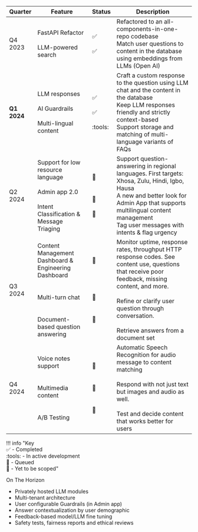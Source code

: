 | Quarter     | Feature                                                                                                                           | Status                                                             | Description                                                                                                                                                                                                                                                    |
| ----------- | --------------------------------------------------------------------------------------------------------------------------------- | ------------------------------------------------------------------ | -------------------------------------------------------------------------------------------------------------------------------------------------------------------------------------------------------------------------------------------------------------- |
| Q4 2023     | FastAPI Refactor <br><br> LLM-powered search                                                                                      | :white_check_mark: <br><br> :white_check_mark:                     | Refactored to an all-components-in-one-repo codebase <br> Match user questions to content in the database using embeddings from LLMs (Open AI)                                                                                                                 |
| **Q1 2024** | LLM responses <br> <br> AI Guardrails <br> <br> Multi-lingual content                                                             | :white_check_mark: <br><br> :white_check_mark: <br><br> :tools:    | Craft a custom response to the question using LLM chat and the content in the database <br> Keep LLM responses friendly and strictly context-based <br> Support storage and matching of multi-language variants of FAQs                                        |
| Q2 2024     | Support for low resource language <br><br> Admin app 2.0 <br><br> Intent Classification & Message Triaging                        | :construction: <br><br><br> :construction: <br><br> :construction: | Support question-answering in regional languages. First targets: Xhosa, Zulu, Hindi, Igbo, Hausa <br> A new and better look for Admin App that supports multilingual content management <br> Tag user messages with intents & flag urgency                     |
| Q3 2024     | Content Management Dashboard & Engineering Dashboard <br><br><br> Multi-turn chat <br> <br><br> Document-based question answering | :pencil: <br><br><br><br><br>:pencil: <br><br><br>:pencil:         | Monitor uptime, response rates, throughput HTTP response codes. See content use, questions that receive poor feedback, missing content, and more. <br><br> Refine or clarify user question through conversation. <br><br> Retrieve answers from a document set |
| Q4 2024     | Voice notes support <br><br><br> Multimedia content <br><br><br> A/B Testing                                                      | :pencil: <br><br><br>:pencil: <br><br><br>:pencil:                 | Automatic Speech Recognition for audio message to content matching <br><br> Respond with not just text but images and audio as well. <br> <br> Test and decide content that works better for users                                                             |

!!! info "Key <br> :white_check_mark: - Completed <br> :tools: - In active development <br> :construction: - Queued <br>:pencil: - Yet to be scoped"

On The Horizon

- Privately hosted LLM modules
- Multi-tenant architecture
- User configurable Guardrails (in Admin app)
- Answer contextualization by user demographic
- Feedback-based model/LLM fine tuning
- Safety tests, fairness reports and ethical reviews
